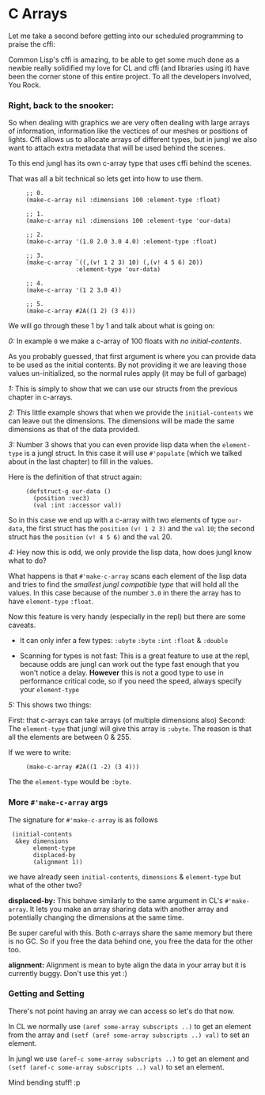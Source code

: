 # C Arrays

Let me take a second before getting into our scheduled programming to praise the cffi:

Common Lisp's cffi is amazing, to be able to get some much done as a newbie really solidified my love for CL and cffi (and libraries using it) have been the corner stone of this entire project. To all the developers involved, You Rock.

### Right, back to the snooker:

So when dealing with graphics we are very often dealing with large arrays of information, information like the vectices of our meshes or positions of lights. Cffi allows us to allocate arrays of different types, but in jungl we also want to attach extra metadata that will be used behind the scenes.

To this end jungl has its own c-array type that uses cffi behind the scenes.

That was all a bit technical so lets get into how to use them.

```
	 ;; 0.
	 (make-c-array nil :dimensions 100 :element-type :float)

	 ;; 1.
	 (make-c-array nil :dimensions 100 :element-type 'our-data)

	 ;; 2.
	 (make-c-array '(1.0 2.0 3.0 4.0) :element-type :float)

	 ;; 3.
	 (make-c-array `((,(v! 1 2 3) 10) (,(v! 4 5 6) 20))
                   :element-type 'our-data)

	 ;; 4.
     (make-c-array '(1 2 3.0 4))

	 ;; 5.
	 (make-c-array #2A((1 2) (3 4)))
```

We will go through these 1 by 1 and talk about what is going on:

*0:*
In example `0` we make a c-array of 100 floats with *no initial-contents*.

As you probably guessed, that first argument is where you can provide data to be used as the initial contents. By not providing it we are leaving those values un-initialized, so the normal rules apply (it may be full of garbage)

*1:*
This is simply to show that we can use our structs from the previous chapter in c-arrays.

*2:*
This little example shows that when we provide the `initial-contents` we can leave out the dimensions. The dimensions will be made the same dimensions as that of the data provided.

*3:*
Number 3 shows that you can even provide lisp data when the `element-type` is a jungl struct. In this case it will use `#'populate` (which we talked about in the last chapter) to fill in the values.

Here is the definition of that struct again:

```
	 (defstruct-g our-data ()
	   (position :vec3)
	   (val :int :accessor val))
```

So in this case we end up with a c-array with two elements of type `our-data`, the first struct has the `position` `(v! 1 2 3)` and the `val` `10`; the second struct has the `position` `(v! 4 5 6)` and the `val` 20.

*4:*
Hey now this is odd, we only provide the lisp data, how does jungl know what to do?

What happens is that `#'make-c-array` scans each element of the lisp data and tries to find the *smallest jungl compatible type* that will hold all the values. In this case because of the number `3.0` in there the array has to have `element-type` `:float`.

Now this feature is very handy (especially in the repl) but there are some caveats.

- It can only infer a few types:
  `:ubyte` `:byte` `:int` `:float` & `:double`

- Scanning for types is not fast:
  This is a great feature to use at the repl, because odds are jungl can work out the type fast enough that you won't notice a delay. **However** this is not a good type to use in performance critical code, so if you need the speed, always specify your `element-type`

*5:*
This shows two things:

First: that c-arrays can take arrays (of multiple dimensions also)
Second: The `element-type` that jungl will give this array is `:ubyte`. The reason is that all the elements are between 0 & 255.

If we were to write:

```
	 (make-c-array #2A((1 -2) (3 4)))
```

The the `element-type` would be `:byte`.


### More `#'make-c-array` args

The signature for `#'make-c-array` is as follows

```
 (initial-contents
  &key dimensions
       element-type
	   displaced-by
	   (alignment 1))
```

we have already seen `initial-contents`, `dimensions` & `element-type` but what of the other two?

**displaced-by:**
This behave similarly to the same argument in CL's `#'make-array`. It lets you make an array sharing data with another array and potentially changing the dimensions at the same time.

Be super careful with this. Both c-arrays share the same memory but there is no GC. So if you free the data behind one, you free the data for the other too.

**alignment:**
Alignment is mean to byte align the data in your array but it is currently buggy. Don't use this yet :)


### Getting and Setting

There's not point having an array we can access so let's do that now.

In CL we normally use `(aref some-array subscripts ..)` to get an element from the array and `(setf (aref some-array subscripts ..) val)` to set an element.

In jungl we use `(aref-c some-array subscripts ..)` to get an element and `(setf (aref-c some-array subscripts ..) val)` to set an element.

Mind bending stuff! :p
